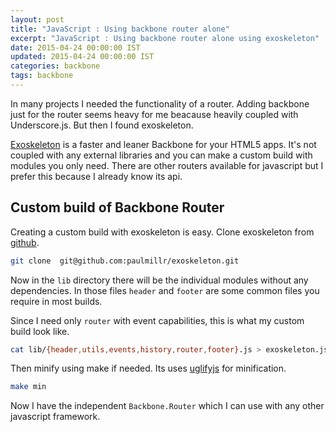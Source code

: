 ```yaml
---
layout: post
title: "JavaScript : Using backbone router alone"
excerpt: "JavaScript : Using backbone router alone using exoskeleton"
date: 2015-04-24 00:00:00 IST
updated: 2015-04-24 00:00:00 IST
categories: backbone
tags: backbone
---
```


In many projects I needed the functionality of a router. Adding backbone just for the router seems heavy for me beacause heavily coupled with Underscore.js. But then I found exoskeleton.

[Exoskeleton](http://exosjs.com/) is a faster and leaner Backbone for your HTML5 apps. It's not coupled with any external libraries and you can make a custom build with modules you only need. There are other routers available for javascript but I prefer this because I already know its api. 

## Custom build of Backbone Router

Creating a custom build with exoskeleton is easy. Clone exoskeleton from [github](https://github.com/paulmillr/exoskeleton).

```sh
git clone  git@github.com:paulmillr/exoskeleton.git
```

Now in the `lib` directory there will be the individual modules without any dependencies. In those files `header` and `footer` are some common files you require in most builds.

Since I need only `router` with event capabilities, this is what my custom build look like.

```sh
cat lib/{header,utils,events,history,router,footer}.js > exoskeleton.js
```

Then minify using make if needed. Its uses [uglifyjs](https://www.npmjs.com/package/uglifyjs) for minification.

```sh
make min
```

Now I have the independent `Backbone.Router` which I can use with any other javascript framework.
